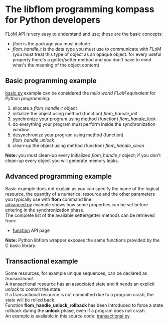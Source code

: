 # The libflom programming kompass for Python developers

FLoM API is very easy to understand and use; these are the basic concepts:

* *flom* is the package you must include
* *flom_handle_t* is the data type you must use to communicate with FLoM (you must treat this type of object as an opaque object: for every useful property there's a getter/setter method and you don't have to mind what's the meaning of the object content)

## Basic programming example

[basic.py](https://github.com/tiian/flom/blob/master/doc/examples/python/basic.py) example can be considered the *hello world FLoM equivalent* for *Python programming*:

1. allocate a *flom_handle_t* object
2. initialize the object using method (function) *flom_handle_init*
3. synchronize your program using method (function) *flom_handle_lock*
4. do everything your program must perform inside the synchronization window
5. desynchronize your program using method (function) *flom_handle_unlock*
6. clean-up the object using method (function) *flom_handle_clean*

**Note:** you must clean-up every initialized *flom_handle_t* object; if you don't clean-up every object you will generate memory leaks.

## Advanced programming example
Basic example does not explain as you can specify the name of the logical resource, the quantity of a numerical resource and the other parameters you typically use with **flom** command line.    
[advanced.py](https://github.com/tiian/flom/blob/master/doc/examples/python/advanced.py) example shows how some properties can be set before entering in the synchronization phase.    
The complete list of the available setter/getter methods can be retrieved from:

* [function](http://flom.sourceforge.net/globals_func.html) API page

**Note:** Python libflom wrapper exposes the same functions provided by the C basic library.

## Transactional example
Some resources, for example unique sequences, can be declared as *transactional*.    
A transactional resource has an associated state and it needs an explicit *unlock* to commit the state.    
If a transactional resource is not committed due to a program crash, the state will be rolled back.   
Function **flom_handle_unlock_rollback** has been introduced to force a state rollback during the **unlock** phase, even if a program does not crash.   
An example is available in this source code: [transactional.py](https://github.com/tiian/flom/blob/master/doc/examples/python/transactional.py).

